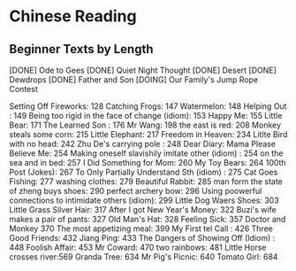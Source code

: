 # Chinese Reading

## Beginner Texts by Length

[DONE] Ode to Gees 
[DONE] Quiet Night Thought 
[DONE] Desert
[DONE] Dewdrops
[DONE] Father and Son
[DOING] Our Family's Jump Rope Contest

Setting Off Fireworks: 128
Catching Frogs: 147
Watermelon: 148
Helping Out : 149
Being too rigid in the face of change (idiom): 153
Happy Me: 155
Little Bear: 171
The Learned Son : 176
Mr Wang: 198
the east is red: 208
Monkey steals some corn: 215
Little Elephant: 217
Freedom in Heaven: 234
Litlte Bird with no head: 242
Zhu De's carrying pole : 248
Dear Diary: Mama Please Believe Me: 254
Making oneself slavishily imitate other (idiom) : 254
on the sea and in bed: 257
I Did Something for Mom: 260
My Toy Bears: 264
100th Post (Jokes): 267
To Only Partially Understand Sth (idiom) : 275
Cat Goes Fishing: 277
washing clothes: 279
Beautiful Rabbit: 285
man form the state of zheng buys shoes: 290
perfect archery bow: 296
Using poowerful connections to intimidate others (idiom): 299
Little Dog Waers Shoes: 303
Little Grass Silver Hair: 317
After I got New Year's Money: 322
Buzi's wife makes a pair of pants: 327
Old Man's Hat: 328
Feeling Sick: 357
Doctor and Monkey 370
The most appetizing meal: 399
My First tel Call : 426
Three Good Friends: 432
Jiang Ping: 433
The Dangers of Showing Off (Idiom) : 448
Foolish Affair: 453
Mr Coward: 470
two rainbows: 481
Little Horse crosses river:569
Granda Tree: 634
Mr Pig's Picnic: 640
Tomato Girl: 684
